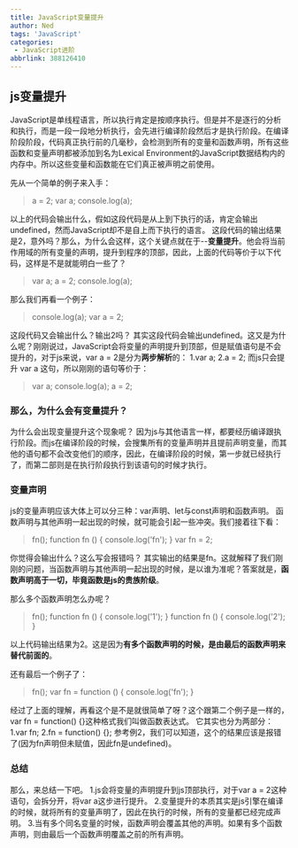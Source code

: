 ```yaml
---
title: JavaScript变量提升
author: Ned
tags: 'JavaScript'
categories:
 - JavaScript进阶
abbrlink: 388126410
---
```


## js变量提升

JavaScript是单线程语言，所以执行肯定是按顺序执行。但是并不是逐行的分析和执行，而是一段一段地分析执行，会先进行编译阶段然后才是执行阶段。在编译阶段阶段，代码真正执行前的几毫秒，会检测到所有的变量和函数声明，所有这些函数和变量声明都被添加到名为Lexical Environment的JavaScript数据结构内的内存中。所以这些变量和函数能在它们真正被声明之前使用。

先从一个简单的例子来入手：

> a = 2;
> var a;
> console.log(a);

<!-- more -->

以上的代码会输出什么，假如这段代码是从上到下执行的话，肯定会输出undefined，然而JavaScript却不是自上而下执行的语言。
这段代码的输出结果是2，意外吗？那么，为什么会这样，这个关键点就在于--**变量提升**。他会将当前作用域的所有变量的声明，提升到程序的顶部，因此，上面的代码等价于以下代码，这样是不是就能明白一些了？

> var a;
> a = 2;
> console.log(a);

那么我们再看一个例子：

> console.log(a);
> var a = 2;

这段代码又会输出什么？输出2吗？
其实这段代码会输出undefined。这又是为什么呢？刚刚说过，JavaScript会将变量的声明提升到顶部，但是赋值语句是不会提升的，对于js来说，var a = 2是分为**两步解析**的：
1.var a;
2.a = 2;
而js只会提升 var a 这句，所以刚刚的语句等价于：

> var a;
> console.log(a);
> a = 2;

### 那么，为什么会有变量提升？

为什么会出现变量提升这个现象呢？
因为js与其他语言一样，都要经历编译跟执行阶段。而js在编译阶段的时候，会搜集所有的变量声明并且提前声明变量，而其他的语句都不会改变他们的顺序，因此，在编译阶段的时候，第一步就已经执行了，而第二部则是在执行阶段执行到该语句的时候才执行。

### 变量声明

js的变量声明应该大体上可以分三种：var声明、let与const声明和函数声明。
函数声明与其他声明一起出现的时候，就可能会引起一些冲突。我们接着往下看：

> fn();
> function fn () {
> console.log('fn');
> }
> var fn = 2;

你觉得会输出什么？这么写会报错吗？
其实输出的结果是fn。这就解释了我们刚刚的问题，当函数声明与其他声明一起出现的时候，是以谁为准呢？答案就是，**函数声明高于一切，毕竟函数是js的贵族阶级**。

那么多个函数声明怎么办呢？

> fn();
> function fn () {
> console.log('1');
> }
> function fn () {
> console.log('2');
> }

以上代码输出结果为2。这是因为**有多个函数声明的时候，是由最后的函数声明来替代前面的**。

还有最后一个例子了：

> fn();
> var fn = function () {
> console.log('fn');
> }

经过了上面的理解，再看这个是不是就很简单了呀？这个跟第二个例子是一样的，var fn = function() {}这种格式我们叫做函数表达式。
它其实也分为两部分：
1.var fn;
2.fn = function() {};
参考例2，我们可以知道，这个的结果应该是报错了(因为fn声明但未赋值，因此fn是undefined)。

### 总结

那么，来总结一下吧。
1.js会将变量的声明提升到js顶部执行，对于var a = 2这种语句，会拆分开，将var a这步进行提升。
2.变量提升的本质其实是js引擎在编译的时候，就将所有的变量声明了，因此在执行的时候，所有的变量都已经完成声明。
3.当有多个同名变量的时候，函数声明会覆盖其他的声明。如果有多个函数声明，则由最后一个函数声明覆盖之前的所有声明。